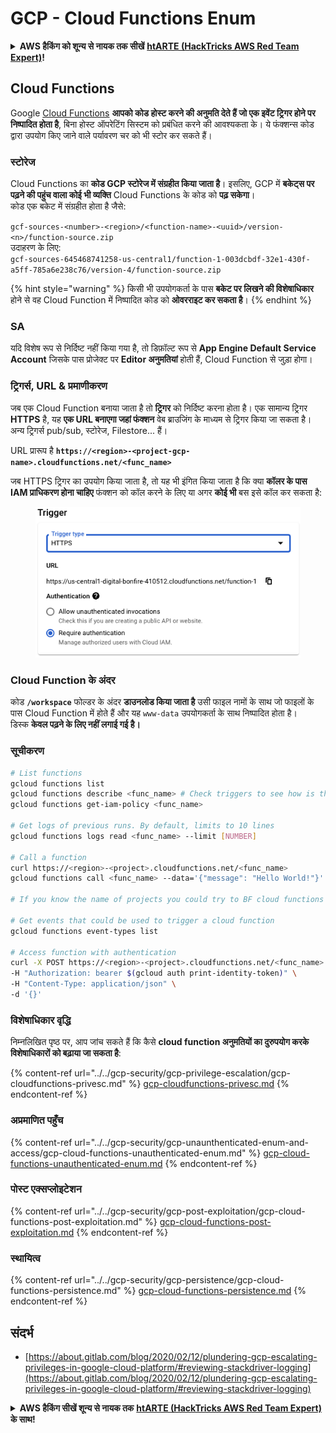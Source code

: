 # GCP - Cloud Functions Enum

<details>

<summary><strong> AWS हैकिंग को शून्य से नायक तक सीखें</strong> <a href="https://training.hacktricks.xyz/courses/arte"><strong>htARTE (HackTricks AWS Red Team Expert)</strong></a><strong>!</strong></summary>

HackTricks का समर्थन करने के अन्य तरीके:

* यदि आप चाहते हैं कि आपकी **कंपनी का विज्ञापन HackTricks में दिखाई दे** या **HackTricks को PDF में डाउनलोड करें**, तो [**सब्सक्रिप्शन प्लान्स**](https://github.com/sponsors/carlospolop) देखें!
* [**आधिकारिक PEASS & HackTricks स्वैग**](https://peass.creator-spring.com) प्राप्त करें
* [**The PEASS Family**](https://opensea.io/collection/the-peass-family) की खोज करें, हमारा विशेष [**NFTs**](https://opensea.io/collection/the-peass-family) संग्रह
* 💬 [**Discord group**](https://discord.gg/hRep4RUj7f) में **शामिल हों** या [**telegram group**](https://t.me/peass) में या **Twitter** पर 🐦 [**@carlospolopm**](https://twitter.com/carlospolopm) को **फॉलो करें**.
* **HackTricks** के [**github repos**](https://github.com/carlospolop/hacktricks) और [**HackTricks Cloud**](https://github.com/carlospolop/hacktricks-cloud) में PRs सबमिट करके अपनी हैकिंग ट्रिक्स साझा करें.

</details>

## Cloud Functions <a href="#reviewing-cloud-functions" id="reviewing-cloud-functions"></a>

Google [Cloud Functions](https://cloud.google.com/functions/) **आपको कोड होस्ट करने की अनुमति देते हैं जो एक इवेंट ट्रिगर होने पर निष्पादित होता है**, बिना होस्ट ऑपरेटिंग सिस्टम को प्रबंधित करने की आवश्यकता के। ये फंक्शन्स कोड द्वारा उपयोग किए जाने वाले पर्यावरण चर को भी स्टोर कर सकते हैं।

### स्टोरेज

Cloud Functions का **कोड GCP स्टोरेज में संग्रहीत किया जाता है**। इसलिए, GCP में **बकेट्स पर पढ़ने की पहुंच वाला कोई भी व्यक्ति** Cloud Functions के कोड को **पढ़ सकेगा**।\
कोड एक बकेट में संग्रहीत होता है जैसे:

`gcf-sources-<number>-<region>/<function-name>-<uuid>/version-<n>/function-source.zip`\
उदाहरण के लिए:\
`gcf-sources-645468741258-us-central1/function-1-003dcbdf-32e1-430f-a5ff-785a6e238c76/version-4/function-source.zip`

{% hint style="warning" %}
किसी भी उपयोगकर्ता के पास **बकेट पर लिखने की विशेषाधिकार** होने से वह Cloud Function में निष्पादित कोड को **ओवरराइट कर सकता है**।
{% endhint %}

### SA

यदि विशेष रूप से निर्दिष्ट नहीं किया गया है, तो डिफ़ॉल्ट रूप से **App Engine Default Service Account** जिसके पास प्रोजेक्ट पर **Editor अनुमतियां** होती हैं, Cloud Function से जुड़ा होगा।

### ट्रिगर्स, URL & प्रमाणीकरण

जब एक Cloud Function बनाया जाता है तो **ट्रिगर** को निर्दिष्ट करना होता है। एक सामान्य ट्रिगर **HTTPS** है, यह **एक URL बनाएगा जहां फंक्शन** वेब ब्राउजिंग के माध्यम से ट्रिगर किया जा सकता है।\
अन्य ट्रिगर्स pub/sub, स्टोरेज, Filestore... हैं।

URL प्रारूप है **`https://<region>-<project-gcp-name>.cloudfunctions.net/<func_name>`**

जब HTTPS ट्रिगर का उपयोग किया जाता है, तो यह भी इंगित किया जाता है कि क्या **कॉलर के पास IAM प्राधिकरण होना चाहिए** फंक्शन को कॉल करने के लिए या अगर **कोई भी** बस इसे कॉल कर सकता है:

<figure><img src="../../../.gitbook/assets/image (3) (1) (1).png" alt=""><figcaption></figcaption></figure>

### Cloud Function के अंदर

कोड **`/workspace`** फोल्डर के अंदर **डाउनलोड किया जाता है** उसी फाइल नामों के साथ जो फाइलों के पास Cloud Function में होते हैं और यह `www-data` उपयोगकर्ता के साथ निष्पादित होता है।\
डिस्क **केवल पढ़ने के लिए नहीं लगाई गई है।**

### सूचीकरण
```bash
# List functions
gcloud functions list
gcloud functions describe <func_name> # Check triggers to see how is this function invoked
gcloud functions get-iam-policy <func_name>

# Get logs of previous runs. By default, limits to 10 lines
gcloud functions logs read <func_name> --limit [NUMBER]

# Call a function
curl https://<region>-<project>.cloudfunctions.net/<func_name>
gcloud functions call <func_name> --data='{"message": "Hello World!"}'

# If you know the name of projects you could try to BF cloud functions names

# Get events that could be used to trigger a cloud function
gcloud functions event-types list

# Access function with authentication
curl -X POST https://<region>-<project>.cloudfunctions.net/<func_name> \
-H "Authorization: bearer $(gcloud auth print-identity-token)" \
-H "Content-Type: application/json" \
-d '{}'
```
### विशेषाधिकार वृद्धि

निम्नलिखित पृष्ठ पर, आप जांच सकते हैं कि कैसे **cloud function अनुमतियों का दुरुपयोग करके विशेषाधिकारों को बढ़ाया जा सकता है**:

{% content-ref url="../../gcp-security/gcp-privilege-escalation/gcp-cloudfunctions-privesc.md" %}
[gcp-cloudfunctions-privesc.md](../../gcp-security/gcp-privilege-escalation/gcp-cloudfunctions-privesc.md)
{% endcontent-ref %}

### अप्रमाणित पहुँच

{% content-ref url="../../gcp-security/gcp-unaunthenticated-enum-and-access/gcp-cloud-functions-unauthenticated-enum.md" %}
[gcp-cloud-functions-unauthenticated-enum.md](../../gcp-security/gcp-unaunthenticated-enum-and-access/gcp-cloud-functions-unauthenticated-enum.md)
{% endcontent-ref %}

### पोस्ट एक्सप्लोइटेशन

{% content-ref url="../../gcp-security/gcp-post-exploitation/gcp-cloud-functions-post-exploitation.md" %}
[gcp-cloud-functions-post-exploitation.md](../../gcp-security/gcp-post-exploitation/gcp-cloud-functions-post-exploitation.md)
{% endcontent-ref %}

### स्थायित्व

{% content-ref url="../../gcp-security/gcp-persistence/gcp-cloud-functions-persistence.md" %}
[gcp-cloud-functions-persistence.md](../../gcp-security/gcp-persistence/gcp-cloud-functions-persistence.md)
{% endcontent-ref %}

## संदर्भ

* [https://about.gitlab.com/blog/2020/02/12/plundering-gcp-escalating-privileges-in-google-cloud-platform/#reviewing-stackdriver-logging](https://about.gitlab.com/blog/2020/02/12/plundering-gcp-escalating-privileges-in-google-cloud-platform/#reviewing-stackdriver-logging)

<details>

<summary><strong>AWS हैकिंग सीखें शून्य से नायक तक</strong> <a href="https://training.hacktricks.xyz/courses/arte"><strong>htARTE (HackTricks AWS Red Team Expert)</strong></a><strong> के साथ!</strong></summary>

HackTricks का समर्थन करने के अन्य तरीके:

* यदि आप चाहते हैं कि आपकी **कंपनी का विज्ञापन HackTricks में दिखाई दे** या **HackTricks को PDF में डाउनलोड करें** तो [**सदस्यता योजनाएं**](https://github.com/sponsors/carlospolop) देखें!
* [**आधिकारिक PEASS & HackTricks स्वैग**](https://peass.creator-spring.com) प्राप्त करें
* [**The PEASS Family**](https://opensea.io/collection/the-peass-family) की खोज करें, हमारा विशेष [**NFTs**](https://opensea.io/collection/the-peass-family) संग्रह
* 💬 [**Discord समूह**](https://discord.gg/hRep4RUj7f) में **शामिल हों** या [**telegram समूह**](https://t.me/peass) में या **Twitter** पर मुझे 🐦 [**@carlospolopm**](https://twitter.com/carlospolopm) **का पालन करें.**
* **HackTricks** के [**github repos**](https://github.com/carlospolop/hacktricks) और [**HackTricks Cloud**](https://github.com/carlospolop/hacktricks-cloud) में PRs सबमिट करके अपनी हैकिंग ट्रिक्स साझा करें।

</details>
